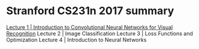 # Stranford CS231n 2017 summary

[Lecture 1 | Introduction to Convolutional Neural Networks for Visual Recognition](https://www.notion.so/Introduction-to-Convolutional-Newral-Networks-for-Visual-Recognition-eedea95f73464e1a9966008b15547c1a?pvs=4)
Lecture 2 | Image Classification 
Lecture 3 | Loss Functions and Optimization
Lecture 4 | Introduction to Neural Networks 
